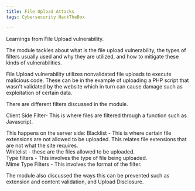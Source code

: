 ```yaml
---
title: File Upload Attacks
tags: Cybersecurity HackTheBox

---
```


Learnings from File Upload vulnerability.

The module tackles about what is the file upload vulnerability, the types of filters usually used and why they are utilized, 
and how to mitigate these kinds of vulnerabilities.

File Upload vulnerability utilizes nonvalidated file uploads to execute malicious code. These can be in the example of uploading
a PHP script that wasn't validated by the website which in turn can cause damage such as exploitation of certain data.

There are different filters discussed in the module.

Client Side Filter- This is where files are filtered through a function such as Javascript. 

This happens on the server side:
Blacklist - This is where certain file extensions are not allowed to be uploaded. This relates file extensions that are not what the site requires.<br>
Whitelist - these are the files allowed to be uploaded.<br>
Type filters - This involves the type of file being uploaded.<br>
Mime Type Filters - This involves the format of the filter.<br>

The module also discussed the ways this can be prevented such as extension and content validation, and Upload Disclosure.



